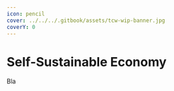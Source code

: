 ```yaml
---
icon: pencil
cover: ../../../.gitbook/assets/tcw-wip-banner.jpg
coverY: 0
---
```


# Self-Sustainable Economy

Bla
